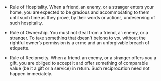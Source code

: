 -   Rule of Hospitality. When a friend, an enemy, or a stranger enters your home, you are expected to be gracious and accommodating to them until such time as they prove, by their words or actions, undeserving of such hospitality.
    
-   Rule of Ownership. You must not steal from a friend, an enemy, or a stranger. To take something that doesn't belong to you without the rightful owner's permission is a crime and an unforgivable breach of etiquette.
    
-   Rule of Reciprocity. When a friend, an enemy, or a stranger offers you a gift, you are obliged to accept it and offer something of comparable value (be it a gift or a service) in return. Such reciprocation need not happen immediately.